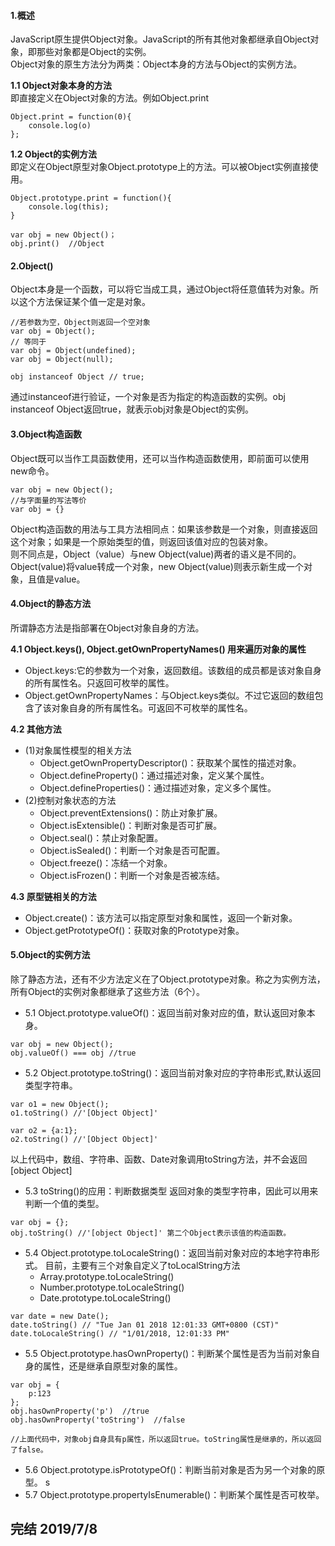#### 1.概述
JavaScript原生提供Object对象。JavaScript的所有其他对象都继承自Object对象，即那些对象都是Object的实例。    
Object对象的原生方法分为两类：Object本身的方法与Object的实例方法。

**1.1 Object对象本身的方法**   
即直接定义在Object对象的方法。例如Object.print
```
Object.print = function(0){
    console.log(o)
};
```

**1.2 Object的实例方法**    
即定义在Object原型对象Object.prototype上的方法。可以被Object实例直接使用。
```
Object.prototype.print = function(){
    console.log(this);
}

var obj = new Object()；
obj.print()  //Object
```

#### 2.Object()   
Object本身是一个函数，可以将它当成工具，通过Object将任意值转为对象。所以这个方法保证某个值一定是对象。     
```
//若参数为空，Object则返回一个空对象
var obj = Object();
// 等同于
var obj = Object(undefined);
var obj = Object(null);

obj instanceof Object // true;
```
通过instanceof进行验证，一个对象是否为指定的构造函数的实例。obj instanceof Object返回true，就表示obj对象是Object的实例。
    
#### 3.Object构造函数    
Object既可以当作工具函数使用，还可以当作构造函数使用，即前面可以使用new命令。    
```
var obj = new Object();
//与字面量的写法等价
var obj = {}
```
Object构造函数的用法与工具方法相同点：如果该参数是一个对象，则直接返回这个对象；如果是一个原始类型的值，则返回该值对应的包装对象。   
则不同点是，Object（value）与new Object(value)两者的语义是不同的。Object(value)将value转成一个对象，new Object(value)则表示新生成一个对象，且值是value。

#### 4.Object的静态方法
所谓静态方法是指部署在Object对象自身的方法。    

**4.1 Object.keys(), Object.getOwnPropertyNames()  用来遍历对象的属性**
+ Object.keys:它的参数为一个对象，返回数组。该数组的成员都是该对象自身的所有属性名。只返回可枚举的属性。
+ Object.getOwnPropertyNames：与Object.keys类似。不过它返回的数组包含了该对象自身的所有属性名。可返回不可枚举的属性名。

**4.2 其他方法**
+ (1)对象属性模型的相关方法
    - Object.getOwnPropertyDescriptor()：获取某个属性的描述对象。
    - Object.defineProperty()：通过描述对象，定义某个属性。
    - Object.defineProperties()：通过描述对象，定义多个属性。
+ (2)控制对象状态的方法
    - Object.preventExtensions()：防止对象扩展。
    - Object.isExtensible()：判断对象是否可扩展。
    - Object.seal()：禁止对象配置。
    - Object.isSealed()：判断一个对象是否可配置。
    - Object.freeze()：冻结一个对象。
    - Object.isFrozen()：判断一个对象是否被冻结。

**4.3 原型链相关的方法**
+ Object.create()：该方法可以指定原型对象和属性，返回一个新对象。
+ Object.getPrototypeOf()：获取对象的Prototype对象。

#### 5.Object的实例方法
除了静态方法，还有不少方法定义在了Object.prototype对象。称之为实例方法，所有Object的实例对象都继承了这些方法（6个）。
+ 5.1 Object.prototype.valueOf()：返回当前对象对应的值，默认返回对象本身。
```
var obj = new Object();
obj.valueOf() === obj //true
```

+ 5.2 Object.prototype.toString()：返回当前对象对应的字符串形式,默认返回类型字符串。
```
var o1 = new Object();
o1.toString() //'[Object Object]'

var o2 = {a:1};
o2.toString() //'[Object Object]'
```   
以上代码中，数组、字符串、函数、Date对象调用toString方法，并不会返回[object Object]

+ 5.3 toString()的应用：判断数据类型
返回对象的类型字符串，因此可以用来判断一个值的类型。
```
var obj = {};
obj.toString() //'[object Object]' 第二个Object表示该值的构造函数。
```

+ 5.4 Object.prototype.toLocaleString()：返回当前对象对应的本地字符串形式。
目前，主要有三个对象自定义了toLocalString方法
    - Array.prototype.toLocaleString()
    - Number.prototype.toLocaleString()
    - Date.prototype.toLocaleString()
```
var date = new Date();
date.toString() // "Tue Jan 01 2018 12:01:33 GMT+0800 (CST)"
date.toLocaleString() // "1/01/2018, 12:01:33 PM"
```

+ 5.5 Object.prototype.hasOwnProperty()：判断某个属性是否为当前对象自身的属性，还是继承自原型对象的属性。
```
var obj = {
    p:123
};
obj.hasOwnProperty('p')  //true
obj.hasOwnProperty('toString')  //false

//上面代码中，对象obj自身具有p属性，所以返回true。toString属性是继承的，所以返回了false。

```

+ 5.6 Object.prototype.isPrototypeOf()：判断当前对象是否为另一个对象的原型。
s
+ 5.7 Object.prototype.propertyIsEnumerable()：判断某个属性是否可枚举。

## 完结 2019/7/8